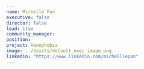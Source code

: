 ```yaml
---
name: Michelle Pan
executive: false
director: false
lead: true
community_manager:   
position: 
project: Xenophobia
image: ../assets/default_exec_image.png
linkedin: "https://www.linkedin.com/michelllepan"
---
```

